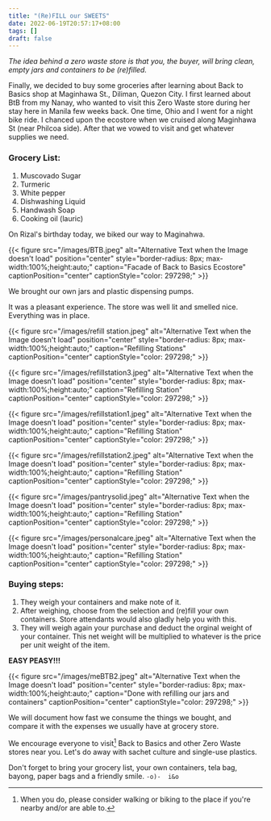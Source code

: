 ```yaml
---
title: "(Re)FILL our SWEETS"
date: 2022-06-19T20:57:17+08:00
tags: []
draft: false
---
```


*The idea behind a zero waste store is that you, the buyer, will bring clean, empty jars and containers to be (re)filled.*

Finally, we decided to buy some groceries after learning about Back to Basics shop at Maginhawa St., Diliman, Quezon City. I first learned about BtB from my Nanay, who wanted to visit this Zero Waste store during her stay here in Manila few weeks back. One time, Ohio and I went for a night bike ride. I chanced upon the ecostore when we cruised along Maginhawa St (near Philcoa side). After that we vowed to visit and get whatever supplies we need. 

### Grocery List: 
1. Muscovado Sugar
2. Turmeric
3. White pepper
4. Dishwashing Liquid
5. Handwash Soap
6. Cooking oil (lauric)

On Rizal's birthday today, we biked our way to Maginahwa. 

{{< figure src="/images/BTB.jpeg" alt="Alternative Text when the Image doesn't load" position="center" style="border-radius: 8px; max-width:100%;height:auto;" caption="Facade of Back to Basics Ecostore" captionPosition="center" captionStyle="color: 297298;" >}}

We brought our own jars and plastic dispensing pumps. 

It was a pleasant experience. The store was well lit and smelled nice. Everything was in place. 

{{< figure src="/images/refill station.jpeg" alt="Alternative Text when the Image doesn't load" position="center" style="border-radius: 8px; max-width:100%;height:auto;" caption="Refilling Stations" captionPosition="center" captionStyle="color: 297298;" >}}

{{< figure src="/images/refillstation3.jpeg" alt="Alternative Text when the Image doesn't load" position="center" style="border-radius: 8px; max-width:100%;height:auto;" caption="Refilling Station" captionPosition="center" captionStyle="color: 297298;" >}}

{{< figure src="/images/refillstation1.jpeg" alt="Alternative Text when the Image doesn't load" position="center" style="border-radius: 8px; max-width:100%;height:auto;" caption="Refilling Station" captionPosition="center" captionStyle="color: 297298;" >}}

{{< figure src="/images/refillstation2.jpeg" alt="Alternative Text when the Image doesn't load" position="center" style="border-radius: 8px; max-width:100%;height:auto;" caption="Refilling Station" captionPosition="center" captionStyle="color: 297298;" >}}

{{< figure src="/images/pantrysolid.jpeg" alt="Alternative Text when the Image doesn't load" position="center" style="border-radius: 8px; max-width:100%;height:auto;" caption="Refilling Station" captionPosition="center" captionStyle="color: 297298;" >}}

{{< figure src="/images/personalcare.jpeg" alt="Alternative Text when the Image doesn't load" position="center" style="border-radius: 8px; max-width:100%;height:auto;" caption="Refilling Station" captionPosition="center" captionStyle="color: 297298;" >}}

### Buying steps:

1. They weigh your containers and make note of it.  
2. After weighing, choose from the selection and (re)fill your own containers. Store attendants would also gladly help you with this. 
3. They will weigh again your purchase and deduct the orginal weight of your container. This net weight will be multiplied to whatever is the price per unit weight of the item. 

**EASY PEASY!!!**

{{< figure src="/images/meBTB2.jpeg" alt="Alternative Text when the Image doesn't load" position="center" style="border-radius: 8px; max-width:100%;height:auto;" caption="Done with refilling our jars and containers" captionPosition="center" captionStyle="color: 297298;" >}}

We will document how fast we consume the things we bought, and compare it with the expenses we usually have at grocery store. 

We encourage everyone to visit[^1] Back to Basics and other Zero Waste stores near you. Let's do away with sachet culture and single-use plastics. 

Don't forget to bring your grocery list, your own containers, tela bag, bayong, paper bags and a friendly smile. `-o)-  i&o`

[^1]: When you do, please consider walking or biking to the place if you're nearby and/or are able to.
